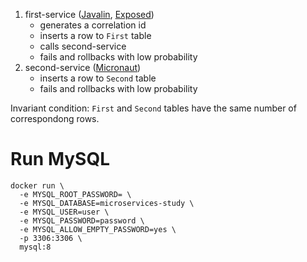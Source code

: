 1. first-service ([Javalin](https://javalin.io/), [Exposed](https://github.com/JetBrains/Exposed))
   - generates a correlation id
   - inserts a row to `First` table
   - calls second-service
   - fails and rollbacks with low probability
3. second-service ([Micronaut](https://micronaut.io/))
   - inserts a row to `Second` table
   - fails and rollbacks with low probability

Invariant condition: `First` and `Second` tables have the same number of correspondong rows.

# Run MySQL

```console
docker run \
  -e MYSQL_ROOT_PASSWORD= \
  -e MYSQL_DATABASE=microservices-study \
  -e MYSQL_USER=user \
  -e MYSQL_PASSWORD=password \
  -e MYSQL_ALLOW_EMPTY_PASSWORD=yes \
  -p 3306:3306 \
  mysql:8
```
